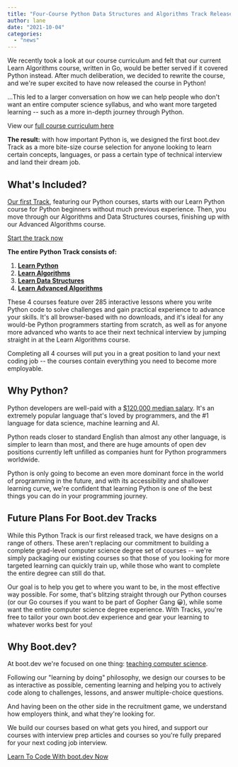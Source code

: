 ```yaml
---
title: "Four-Course Python Data Structures and Algorithms Track Released"
author: lane
date: "2021-10-04"
categories:
  - "news"
---
```


We recently took a look at our course curriculum and felt that our current Learn Algorithms course, written in Go, would be better served if it covered Python instead. After much deliberation, we decided to rewrite the course, and we're super excited to have now released the course in Python!

...This led to a larger conversation on how we can help people who don't want an entire computer science syllabus, and who want more targeted learning -- such as a more in-depth journey through Python.

View our [full course curriculum here](https://github.com/bootdotdev/curriculum)

**The result:** with how important Python is, we designed the first boot.dev Track as a more bite-size course selection for anyone looking to learn certain concepts, languages, or pass a certain type of technical interview and land their dream job.

## What's Included?

[Our first Track](https://github.com/bootdotdev/curriculum/tree/main), featuring our Python courses, starts with our Learn Python course for Python beginners without much previous experience. Then, you move through our Algorithms and Data Structures courses, finishing up with our Advanced Algorithms course.

[Start the track now](https://www.boot.dev/)

**The entire Python Track consists of:**

1. **[Learn Python](https://www.boot.dev/courses/learn-code-python)**
2. **[Learn Algorithms](https://www.boot.dev/courses/learn-algorithms-python)**
3. **[Learn Data Structures](https://www.boot.dev/courses/learn-data-structures-python)**
4. **[Learn Advanced Algorithms](https://www.boot.dev/courses/learn-algorithms-2-python)**

These 4 courses feature over 285 interactive lessons where you write Python code to solve challenges and gain practical experience to advance your skills. It's all browser-based with no downloads, and it's ideal for any would-be Python programmers starting from scratch, as well as for anyone more advanced who wants to ace their next technical interview by jumping straight in at the Learn Algorithms course.

Completing all 4 courses will put you in a great position to land your next coding job -- the courses contain everything you need to become more employable.

## Why Python?

Python developers are well-paid with a [$120,000 median salary](https://insights.stackoverflow.com/survey/2020#technology-what-languages-are-associated-with-the-highest-salaries-worldwide-united-states). It's an extremely popular language that's loved by programmers, and the #1 language for data science, machine learning and AI.

Python reads closer to standard English than almost any other language, is simpler to learn than most, and there are huge amounts of open dev positions currently left unfilled as companies hunt for Python programmers worldwide.

Python is only going to become an even more dominant force in the world of programming in the future, and with its accessibility and shallower learning curve, we're confident that learning Python is one of the best things you can do in your programming journey.

## Future Plans For Boot.dev Tracks

While this Python Track is our first released track, we have designs on a range of others. These aren't replacing our commitment to building a complete grad-level computer science degree set of courses -- we're simply packaging our existing courses so that those of you looking for more targeted learning can quickly train up, while those who want to complete the entire degree can still do that.

Our goal is to help you get to where you want to be, in the most effective way possible. For some, that's blitzing straight through our Python courses (or our Go courses if you want to be part of Gopher Gang 😀), while some want the entire computer science degree experience. With Tracks, you're free to tailor your own boot.dev experience and gear your learning to whatever works best for you!

## Why Boot.dev?

At boot.dev we're focused on one thing: [teaching computer science](/computer-science/comprehensive-guide-to-learn-computer-science-online/).

Following our "learning by doing" philosophy, we design our courses to be as interactive as possible, cementing learning and helping you to actively code along to challenges, lessons, and answer multiple-choice questions.

And having been on the other side in the recruitment game, we understand how employers think, and what they're looking for.

We build our courses based on what gets you hired, and support our courses with interview prep articles and courses so you're fully prepared for your next coding job interview.

[Learn To Code With boot.dev Now](https://www.boot.dev/)
